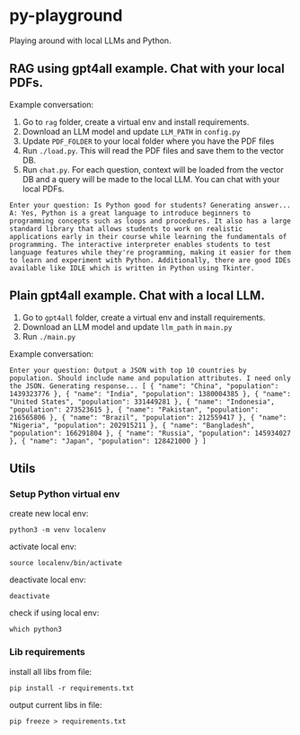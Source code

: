 # py-playground

Playing around with local LLMs and Python.

## RAG using gpt4all example. Chat with your local PDFs.

Example conversation:

1. Go to `rag` folder, create a virtual env and install requirements.
2. Download an LLM model and update `LLM_PATH` in `config.py`
3. Update `PDF_FOLDER` to your local folder where you have the PDF files
3. Run `./load.py`. This will read the PDF files and save them to the vector DB.
4. Run `chat.py`. For each question, context will be loaded from the vector DB and a query will be made to the local LLM. You can chat with your local PDFs.

`
Enter your question: Is Python good for students?
Generating answer...
 A: Yes, Python is a great language to introduce beginners to programming concepts such as loops and procedures. It also has a large standard library that allows students to work on realistic applications early in their course while learning the fundamentals of programming. The interactive interpreter enables students to test language features while they're programming, making it easier for them to learn and experiment with Python. Additionally, there are good IDEs available like IDLE which is written in Python using Tkinter.
`

## Plain gpt4all example. Chat with a local LLM.

1. Go to `gpt4all` folder, create a virtual env and install requirements.
2. Download an LLM model and update `llm_path` in `main.py`
3. Run `./main.py`

Example conversation:

`
Enter your question: Output a JSON with top 10 countries by population. Should include name and population attributes. I need only the JSON.
Generating response...
[
    {
        "name": "China",
        "population": 1439323776
    },
    {
        "name": "India",
        "population": 1380004385
    },
    {
        "name": "United States",
        "population": 331449281
    },
    {
        "name": "Indonesia",
        "population": 273523615
    },
    {
        "name": "Pakistan",
        "population": 216565806
    },
    {
        "name": "Brazil",
        "population": 212559417
    },
    {
        "name": "Nigeria",
        "population": 202915211
    },
    {
        "name": "Bangladesh",
        "population": 166291804
    },
    {
        "name": "Russia",
        "population": 145934027
    },
    {
        "name": "Japan",
        "population": 128421000
    }
]
`


## Utils 

### Setup Python virtual env

create new local env:
```
python3 -m venv localenv
```

activate local env:
```
source localenv/bin/activate
```

deactivate local env:
```
deactivate
```

check if using local env:
```
which python3
```

### Lib requirements

install all libs from file:
```
pip install -r requirements.txt
```

output current libs in file:
```
pip freeze > requirements.txt
```
